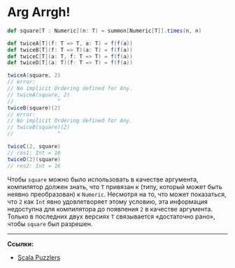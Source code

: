 # Arg Arrgh!

```scala
def square[T : Numeric](n: T) = summon[Numeric[T]].times(n, n)

def twiceA[T](f: T => T, a: T) = f(f(a))
def twiceB[T](f: T => T)(a: T) = f(f(a))
def twiceC[T](a: T, f: T => T) = f(f(a))
def twiceD[T](a: T)(f: T => T) = f(f(a))
```

```scala
twiceA(square, 2)
// error:
// No implicit Ordering defined for Any.
// twiceA(square, 2)
//              ^
twiceB(square)(2)
// error:
// No implicit Ordering defined for Any.
// twiceB(square)(2)
//              ^
```

```scala
twiceC(2, square)
// res1: Int = 16
twiceD(2)(square)
// res2: Int = 16
```

Чтобы `square` можно было использовать в качестве аргумента, 
компилятор должен знать, что `T` привязан к (типу, который может быть неявно преобразован) к `Numeric`. 
Несмотря на то, что может показаться, что `2` как `Int` явно удовлетворяет этому условию, 
эта информация недоступна для компилятора до появления `2` в качестве аргумента. 
Только в последних двух версиях `T` связывается «достаточно рано», чтобы `square` был разрешен.


---

**Ссылки:**
- [Scala Puzzlers](https://scalapuzzlers.com/index.html#pzzlr-007)
